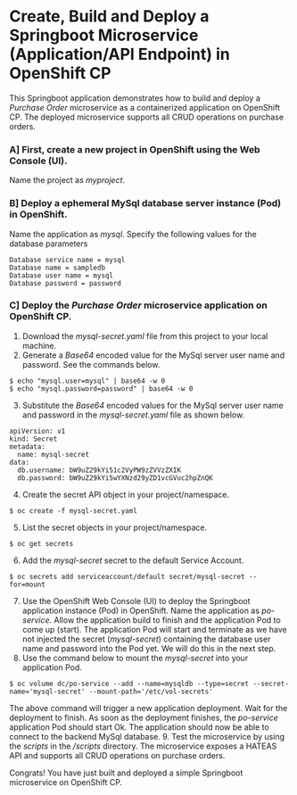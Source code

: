 #  Create, Build and Deploy a Springboot Microservice (Application/API Endpoint) in OpenShift CP

This Springboot application demonstrates how to build and deploy a *Purchase Order* microservice as a containerized application on OpenShift CP. The deployed microservice supports all CRUD operations on purchase orders.

### A] First, create a new project in OpenShift using the Web Console (UI).
Name the project as *myproject*.
### B] Deploy a ephemeral MySql database server instance (Pod) in OpenShift.
Name the application as *mysql*.  Specify the following values for the database parameters
```
Database service name = mysql
Database name = sampledb
Database user name = mysql
Database password = password
```
### C] Deploy the *Purchase Order* microservice application on OpenShift CP.
1.  Download the *mysql-secret.yaml* file from this project to your local machine.
2.  Generate a *Base64* encoded value for the MySql server user name and password. See the commands below.
```
$ echo "mysql.user=mysql" | base64 -w 0
$ echo "mysql.password=password" | base64 -w 0
```
3.  Substitute the *Base64* encoded values for the MySql server user name and password in the *mysql-secret.yaml* file as shown below.
```
apiVersion: v1
kind: Secret
metadata:
  name: mysql-secret
data:
  db.username: bW9uZ29kYi51c2VyPW9zZVVzZXIK
  db.password: bW9uZ29kYi5wYXNzd29yZD1vcGVuc2hpZnQK
```
4. Create the secret API object in your project/namespace.
```
$ oc create -f mysql-secret.yaml
```
5. List the secret objects in your project/namespace.
```
$ oc get secrets
```
6. Add the *mysql-secret* secret to the default Service Account.
```
$ oc secrets add serviceaccount/default secret/mysql-secret --for=mount
```
7. Use the OpenShift Web Console (UI) to deploy the Springboot application instance (Pod) in OpenShift. Name the application as *po-service*.  Allow the application build to finish and the application Pod to come up (start).  The application Pod will start and terminate as we have not injected the secret (*mysql-secret*) containing the database user name and password into the Pod yet.  We will do this in the next step.
8. Use the command below to mount the *mysql-secret* into your application Pod.
```
$ oc volume dc/po-service --add --name=mysqldb --type=secret --secret-name='mysql-secret' --mount-path='/etc/vol-secrets'
```
The above command will trigger a new application deployment.  Wait for the deployment to finish.  As soon as the deployment finishes, the *po-service* application Pod should start Ok.  The application should now be able to connect to the backend MySql database.
9.  Test the microservice by using the *scripts* in the */scripts* directory.  The microservice exposes a HATEAS API and supports all CRUD operations on purchase orders.

Congrats!  You have just built and deployed a simple Springboot microservice on OpenShift CP.
